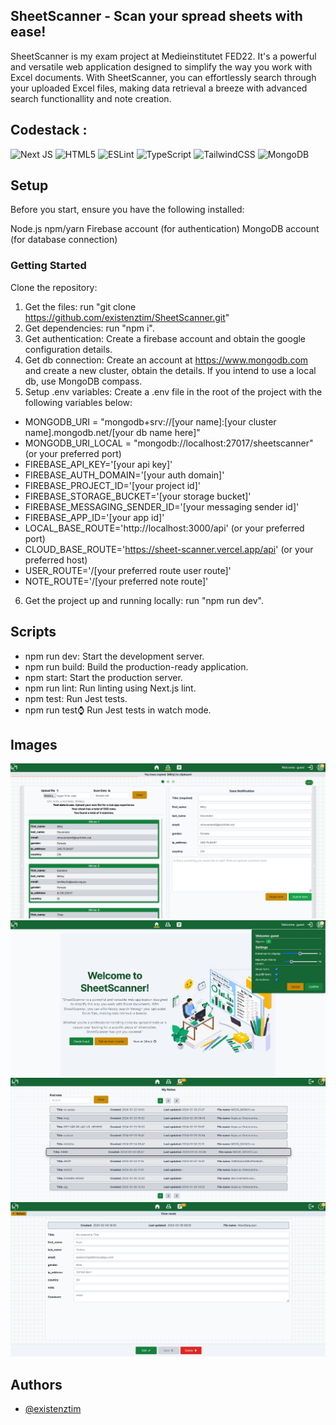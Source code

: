 ## SheetScanner - Scan your spread sheets with ease!

SheetScanner is my exam project at Medieinstitutet FED22. It's a powerful and versatile web application designed to simplify the way you work with Excel documents. With SheetScanner, you can effortlessly search through your uploaded Excel files, making data retrieval a breeze with advanced search functionallity and note creation.

## Codestack :
![Next JS](https://img.shields.io/badge/Next-black?style=for-the-badge&logo=next.js&logoColor=white) ![HTML5](https://img.shields.io/badge/html5-%23E34F26.svg?style=for-the-badge&logo=html5&logoColor=white) ![ESLint](https://img.shields.io/badge/ESLint-4B3263?style=for-the-badge&logo=eslint&logoColor=white) ![TypeScript](https://img.shields.io/badge/typescript-%23007ACC.svg?style=for-the-badge&logo=typescript&logoColor=white) ![TailwindCSS](https://img.shields.io/badge/tailwindcss-%2338B2AC.svg?style=for-the-badge&logo=tailwind-css&logoColor=white) ![MongoDB](https://img.shields.io/badge/MongoDB-%234ea94b.svg?style=for-the-badge&logo=mongodb&logoColor=white)

## Setup 

Before you start, ensure you have the following installed:

Node.js 
npm/yarn
Firebase account (for authentication) 
MongoDB account (for database connection)

### Getting Started 

Clone the repository:

1. Get the files: run "git clone https://github.com/existenztim/SheetScanner.git" 
2. Get dependencies: run "npm i".
3. Get authentication: Create a firebase account and obtain the google configuration details.
4. Get db connection: Create an account at https://www.mongodb.com and create a new cluster, obtain the details. If you intend to use a local db, use MongoDB compass.
5. Setup .env variables: Create a .env file in the root of the project with the following variables below:

- MONGODB_URI = "mongodb+srv://[your name]:[your cluster name].mongodb.net/[your db name here]"
- MONGODB_URI_LOCAL = "mongodb://localhost:27017/sheetscanner" (or your preferred port)
- FIREBASE_API_KEY='[your api key]'
- FIREBASE_AUTH_DOMAIN='[your auth domain]'
- FIREBASE_PROJECT_ID='[your project id]'
- FIREBASE_STORAGE_BUCKET='[your storage bucket]'
- FIREBASE_MESSAGING_SENDER_ID='[your messaging sender id]'
- FIREBASE_APP_ID='[your app id]'
- LOCAL_BASE_ROUTE='http://localhost:3000/api' (or your preferred port)
- CLOUD_BASE_ROUTE='https://sheet-scanner.vercel.app/api' (or your preferred host)
- USER_ROUTE='/[your preferred route user route]'
- NOTE_ROUTE='/[your preferred note route]'

6. Get the project up and running locally: run "npm run dev".

## Scripts

- npm run dev: Start the development server. 
- npm run build: Build the production-ready application. 
- npm start: Start the production server. 
- npm run lint: Run linting using Next.js lint. 
- npm test: Run Jest tests. 
- npm run test:watch: Run Jest tests in watch mode.

## Images

![Demo Image](demo/demo1.png)
![Demo Image](demo/demo2.png)
![Demo Image](demo/demo3.png)
![Demo Image](demo/demo4.png)

## Authors

- [@existenztim](https://github.com/existenztim)

